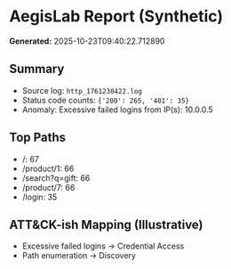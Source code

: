 # AegisLab Report (Synthetic)

**Generated:** 2025-10-23T09:40:22.712890

## Summary

- Source log: `http_1761230422.log`
- Status code counts: `{'200': 265, '401': 35}`
- Anomaly: Excessive failed logins from IP(s): 10.0.0.5

## Top Paths

- /: 67
- /product/1: 66
- /search?q=gift: 66
- /product/7: 66
- /login: 35

## ATT&CK-ish Mapping (Illustrative)

- Excessive failed logins → Credential Access
- Path enumeration → Discovery